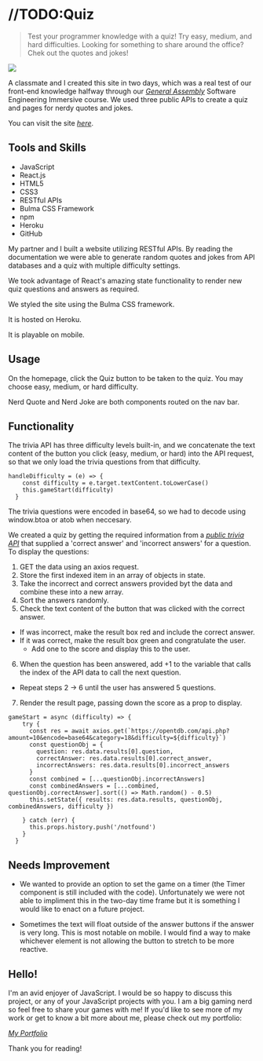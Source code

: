 # //TODO:Quiz
> Test your programmer knowledge with a quiz! Try easy, medium, and hard difficulties. Looking for something to share around the office? Chek out the quotes and jokes!

![](https://i.ibb.co/jVth02C/slideshow3.png)

A classmate and I created this site in two days, which was a real test of our front-end knowledge halfway through our _[General Assembly](https://generalassemb.ly/)_ Software Engineering Immersive course. We used three public APIs to create a quiz and pages for nerdy quotes and jokes.

You can visit the site _[here](https://todo-quiz-app.herokuapp.com/)_.

## Tools and Skills

- JavaScript
- React.js
- HTML5
- CSS3
- RESTful APIs
- Bulma CSS Framework
- npm
- Heroku
- GitHub

My partner and I built a website utilizing RESTful APIs. By reading the documentation we were able to generate random quotes and jokes from API databases and a quiz with multiple difficulty settings.

We took advantage of React's amazing state functionality to render new quiz questions and answers as required.

We styled the site using the Bulma CSS framework.

It is hosted on Heroku.

It is playable on mobile.

## Usage

On the homepage, click the Quiz button to be taken to the quiz. You may choose easy, medium, or hard difficulty. 

Nerd Quote and Nerd Joke are both components routed on the nav bar.

## Functionality

The trivia API has three difficulty levels built-in, and we concatenate the text content of the button you click (easy, medium, or hard) into the API request, so that we only load the trivia questions from that difficulty.

```
handleDifficulty = (e) => {
    const difficulty = e.target.textContent.toLowerCase()
    this.gameStart(difficulty)
  }
```

The trivia questions were encoded in base64, so we had to decode using window.btoa or atob when neccesary. 

We created a quiz by getting the required information from a _[public trivia API](https://opentdb.com/api_config.php)_ that supplied a 'correct answer' and 'incorrect answers' for a question. 
To display the questions:
1. GET the data using an axios request.
2. Store the first indexed item in an array of objects in state.
3. Take the incorrect and correct answers provided byt the data and combine these into a new array.
4. Sort the answers randomly.
5. Check the text content of the button that was clicked with the correct answer.
  - If was incorrect, make the result box red and include the correct answer.
  - If it was correct, make the result box green and congratulate the user.
    - Add one to the score and display this to the user.
6. When the question has been answered, add +1 to the variable that calls the index of the API data to call the next question.
  - Repeat steps 2 -> 6 until the user has answered 5 questions.
7. Render the result page, passing down the score as a prop to display.

```
gameStart = async (difficulty) => {
    try {
      const res = await axios.get(`https://opentdb.com/api.php?amount=10&encode=base64&category=18&difficulty=${difficulty}`)
      const questionObj = {
        question: res.data.results[0].question,
        correctAnswer: res.data.results[0].correct_answer,
        incorrectAnswers: res.data.results[0].incorrect_answers
      }
      const combined = [...questionObj.incorrectAnswers]
      const combinedAnswers = [...combined, questionObj.correctAnswer].sort(() => Math.random() - 0.5)
      this.setState({ results: res.data.results, questionObj, combinedAnswers, difficulty })

    } catch (err) {
      this.props.history.push('/notfound')
    }
  }
```

## Needs Improvement

- We wanted to provide an option to set the game on a timer (the Timer component is still included with the code). Unfortunately we were not able to impliment this in the two-day time frame but it is something I would like to enact on a future project.

- Sometimes the text will float outside of the answer buttons if the answer is very long. This is most notable on mobile. I would find a way to make whichever element is not allowing the button to stretch to be more reactive.

## Hello!

I'm an avid enjoyer of JavaScript. I would be so happy to discuss this project, or any of your JavaScript projects with you.
I am a big gaming nerd so feel free to share your games with me!
If you'd like to see more of my work or get to know a bit more about me, please check out my portfolio:

_[My Portfolio](https://astara303.github.io/portfolio/)_

Thank you for reading!